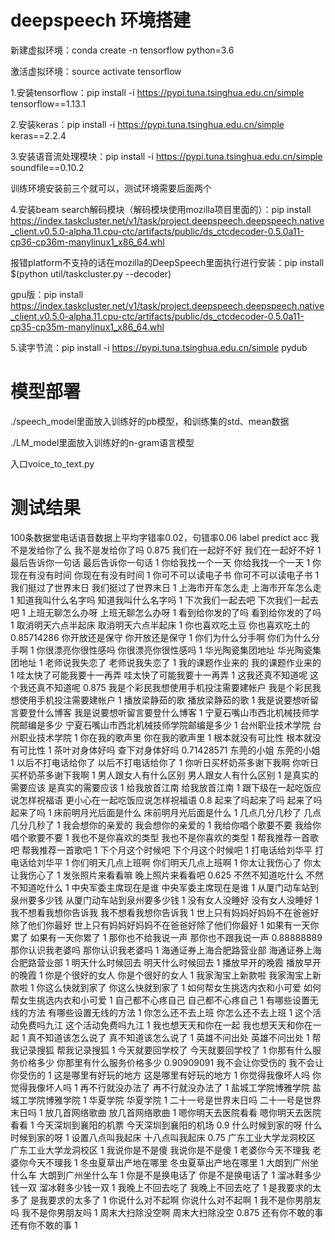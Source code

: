 
# deepspeech 环境搭建

新建虚拟环境：conda create -n tensorflow python=3.6

激活虚拟环境：source activate tensorflow

1.安装tensorflow：pip install -i https://pypi.tuna.tsinghua.edu.cn/simple tensorflow==1.13.1

2.安装keras：pip install -i https://pypi.tuna.tsinghua.edu.cn/simple keras==2.2.4

3.安装语音流处理模块：pip install -i https://pypi.tuna.tsinghua.edu.cn/simple soundfile==0.10.2

训练环境安装前三个就可以，测试环境需要后面两个

4.安装beam search解码模块（解码模块使用mozilla项目里面的）：pip install https://index.taskcluster.net/v1/task/project.deepspeech.deepspeech.native_client.v0.5.0-alpha.11.cpu-ctc/artifacts/public/ds_ctcdecoder-0.5.0a11-cp36-cp36m-manylinux1_x86_64.whl

报错platform不支持的话在mozilla的DeepSpeech里面执行进行安装：pip install $(python util/taskcluster.py --decoder)

gpu版：pip install https://index.taskcluster.net/v1/task/project.deepspeech.deepspeech.native_client.v0.5.0-alpha.11.cpu-ctc/artifacts/public/ds_ctcdecoder-0.5.0a11-cp35-cp35m-manylinux1_x86_64.whl

5.读字节流：pip install -i https://pypi.tuna.tsinghua.edu.cn/simple pydub

# 模型部署
./speech_model里面放入训练好的pb模型，和训练集的std、mean数据

./LM_model里面放入训练好的n-gram语言模型

入口voice_to_text.py

# 测试结果
100条数据堂电话语音数据上平均字错率0.02，句错率0.06
label    predict    acc
 我不是发给你了么     我不是发给你了吗    0.875
 我们在一起好不好     我们在一起好不好    1
 最后告诉你一句话     最后告诉你一句话    1
 你给我找一个一天     你给我找一个一天    1
 你现在有没有时间     你现在有没有时间    1
 你可不可以读电子书     你可不可以读电子书    1
 我们挺过了世界末日     我们挺过了世界末日    1
 上海市开车怎么走     上海市开车怎么走    1
 知道我叫什么名字吗     知道我叫什么名字吗    1
 下次我们一起去吧     下次我们一起去吧    1
 上班无聊怎么办呀     上班无聊怎么办呀    1
 看到给你发的了吗     看到给你发的了吗    1
 取消明天六点半起床     取消明天六点半起床    1
 你也喜欢吃土豆     你也喜欢吃土的    0.85714286
 你开放还是保守     你开放还是保守    1
 你们为什么分手啊     你们为什么分手啊    1
 你很漂亮你很性感吗     你很漂亮你很性感吗    1
 华光陶瓷集团地址     华光陶瓷集团地址    1
 老师说我失恋了     老师说我失恋了    1
 我的课题作业来的     我的课题作业来的    1
 哇太快了可能我要十一再弄     哇太快了可能我要十一再弄    1
 这我还真不知道呢     这个我还真不知道呢    0.875
 我是个彩民我想使用手机投注需要建帐户     我是个彩民我想使用手机投注需要建帐户    1
 播放梁静茹的歌     播放梁静茹的歌    1
 我是说要想听留言要登什么博客     我是说要想听留言要登什么博客    1
 宁夏石嘴山市西北机械技师学院邮编是多少     宁夏石嘴山市西北机械技师学院邮编是多少    1
 台州职业技术学院     台州职业技术学院    1
 你在我的歌声里     你在我的歌声里    1
 根本就没有可比性     根本就没有可比性    1
 茶叶对身体好吗     查下对身体好吗    0.71428571
 东莞的小姐     东莞的小姐    1
 以后不打电话给你了     以后不打电话给你了    1
 你听日买杯奶茶多谢下我啊     你听日买杯奶茶多谢下我啊    1
 男人跟女人有什么区别     男人跟女人有什么区别    1
 是真实的需要应该     是真实的需要应该    1
 给我放首江南     给我放首江南    1
 跟下级在一起吃饭应说怎样祝福语     更小心在一起吃饭应说怎样祝福语    0.8
 起来了吗起来了吗     起来了吗起来了吗    1
 床前明月光后面是什么     床前明月光后面是什么    1
 几点几分几秒了     几点几分几秒了    1
 我会想你的亲爱的     我会想你的亲爱的    1
 我给你唱个歌要不要     我给你唱个歌要不要    1
 我也不是你喜欢的类型     我也不是你喜欢的类型    1
 帮我推荐一首歌吧     帮我推荐一首歌吧    1
 下个月这个时候吧     下个月这个时候吧    1
 打电话给刘华平     打电话给刘华平    1
 你们明天几点上班啊     你们明天几点上班啊    1
 你太让我伤心了     你太让我伤心了    1
 发张照片来看看嘛     晚上照片来看看吧    0.625
 不然不知道吃什么     不然不知道吃什么    1
 中央军委主席现在是谁     中央军委主席现在是谁    1
 从厦门动车站到泉州要多少钱     从厦门动车站到泉州要多少钱    1
 没有女人没睡好     没有女人没睡好    1
 我不想看我想你告诉我     我不想看我想你告诉我    1
 世上只有妈妈好妈妈不在爸爸好除了他们你最好     世上只有妈妈好妈妈不在爸爸好除了他们你最好    1
 如果有一天你累了     如果有一天你累了    1
 那你也不给我说一声     那你也不跟我说一声    0.88888889
 那你认识我老婆吗     那你认识我老婆吗    1
 海通证券上海合肥路营业部     海通证券上海合肥路营业部    1
 明天什么时候回去     明天什么时候回去    1
 播放早开的晚霞     播放早开的晚霞    1
 你是个很好的女人     你是个很好的女人    1
 我家淘宝上新款啦     我家淘宝上新款啦    1
 你这么快就到家了     你这么快就到家了    1
 如何帮女生挑选内衣和小可爱     如何帮女生挑选内衣和小可爱    1
 自己都不心疼自己     自己都不心疼自己    1
 有哪些设置无线的方法     有哪些设置无线的方法    1
 你怎么还不去上班     你怎么还不去上班    1
 这个活动免费吗九江     这个活动免费吗九江    1
 我也想天天和你在一起     我也想天天和你在一起    1
 真不知道该怎么说了     真不知道该怎么说了    1
 英雄不问出处     英雄不问出处    1
 帮我记录搜狐     帮我记录搜狐    1
 今天就要回学校了     今天就要回学校了    1
 你那有什么服务价格多少     你那里有什么服务价格多少    0.90909091
 我不会让你受伤的     我不会让你受伤的    1
 这是哪里有好玩的地方     这是哪里有好玩的地方    1
 你觉得我像坏人吗     你觉得我像坏人吗    1
 再不行就没办法了     再不行就没办法了    1
 盐城工学院博雅学院     盐城工学院博雅学院    1
 华夏学院     华夏学院    1
 二十一号是世界末日吗     二十一号是世界末日吗    1
 放几首网络歌曲     放几首网络歌曲    1
 嗯你明天去医院看看     嗯你明天去医院看看    1
 今天深圳到襄阳的机票     今天深圳到襄阳的机场    0.9
 什么时候到家的呀     什么时候到家的呀    1
 设置八点叫我起床     十八点叫我起床    0.75
 广东工业大学龙洞校区     广东工业大学龙洞校区    1
 我说你是不是傻     我说你是不是傻    1
 老婆你今天不理我     老婆你今天不理我    1
 冬虫夏草出产地在哪里     冬虫夏草出产地在哪里    1
 大朗到广州坐什么车     大朗到广州坐什么车    1
 你是不是换电话了     你是不是换电话了    1
 溜冰鞋多少钱一双     溜冰鞋多少钱一双    1
 我晚上不回去吃了     我晚上不回去吃了    1
 是我要求的太多了     是我要求的太多了    1
 你说什么对不起啊     你说什么对不起啊    1
 我不是你男朋友吗     我不是你男朋友吗    1
 周末大扫除没空啊     周末大扫除没空    0.875
 还有你不敢的事     还有你不敢的事    1



